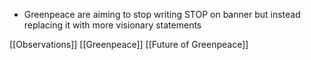 
- Greenpeace are aiming to stop writing STOP on banner but instead replacing it with more visionary statements


[[Observations]]
[[Greenpeace]]
[[Future of Greenpeace]]
